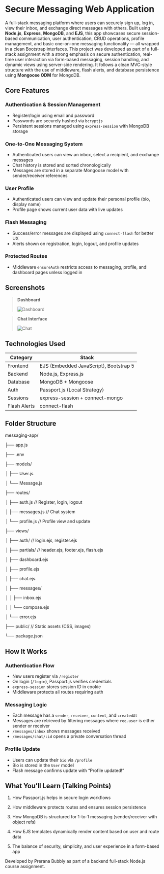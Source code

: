 # Secure Messaging Web Application

A full-stack messaging platform where users can securely sign up, log in, view their inbox, and exchange direct messages with others. Built using **Node.js**, **Express**, **MongoDB**, and **EJS**, this app showcases secure session-based communication, user authentication, CRUD operations, profile management, and basic one-on-one messaging functionality — all wrapped in a clean Bootstrap interfaces. This project was developed as part of a full-stack assignment with a strong emphasis on secure authentication, real-time user interaction via form-based messaging, session handling, and dynamic views using server-side rendering. It follows a clean MVC-style structure with the use of middleware, flash alerts, and database persistence using **Mongoose ODM** for MongoDB.


## Core Features

### Authentication & Session Management
- Register/login using email and password
- Passwords are securely hashed via `bcryptjs`
- Persistent sessions managed using `express-session` with MongoDB storage

### One-to-One Messaging System
- Authenticated users can view an inbox, select a recipient, and exchange messages
- Chat history is stored and sorted chronologically
- Messages are stored in a separate Mongoose model with sender/receiver references

### User Profile
- Authenticated users can view and update their personal profile (bio, display name)
- Profile page shows current user data with live updates

### Flash Messaging
- Success/error messages are displayed using `connect-flash` for better UX
- Alerts shown on registration, login, logout, and profile updates

### Protected Routes
- Middleware `ensureAuth` restricts access to messaging, profile, and dashboard pages unless logged in



## Screenshots

> **Dashboard**
>  
> ![Dashboard](./screenshots/dashboard.png)

> **Chat Interface**
>  
> ![Chat](./screenshots/chat.png)



## Technologies Used


| Category     | Stack                                  |
|--------------|----------------------------------------|
| Frontend     | EJS (Embedded JavaScript), Bootstrap 5 |
| Backend      | Node.js, Express.js                    |
| Database     | MongoDB + Mongoose                     |
| Auth         | Passport.js (Local Strategy)           |
| Sessions     | express-session + connect-mongo        |
| Flash Alerts | connect-flash                          |



## Folder Structure

messaging-app/

├── app.js

├── .env

├── models/

│ ├── User.js

│ └── Message.js

├── routes/

│ ├── auth.js // Register, login, logout

│ ├── messages.js // Chat system

│ └── profile.js // Profile view and update

├── views/

│ ├── auth/ // login.ejs, register.ejs

│ ├── partials/ // header.ejs, footer.ejs, flash.ejs

│ ├── dashboard.ejs

│ ├── profile.ejs

│ ├── chat.ejs

│ ├── messages/

│ │ ├── inbox.ejs

│ │ └── compose.ejs

│ └── error.ejs

├── public/ // Static assets (CSS, images)

└── package.json


## How It Works

### Authentication Flow
- New users register via `/register`
- On login (`/login`), Passport.js verifies credentials
- `express-session` stores session ID in cookie
- Middleware protects all routes requiring auth

###  Messaging Logic
- Each message has a `sender`, `receiver`, `content`, and `createdAt`
- Messages are retrieved by filtering messages where `req.user` is either sender or receiver
- `/messages/inbox` shows messages received
- `/messages/chat/:id` opens a private conversation thread

###  Profile Update
- Users can update their `bio` via `/profile`
- Bio is stored in the `User` model
- Flash message confirms update with “Profile updated!”


## What You’ll Learn (Talking Points)
1.  How Passport.js helps in secure login workflows

2.  How middleware protects routes and ensures session persistence

3.  How MongoDB is structured for 1-to-1 messaging (sender/receiver with object refs)

4.  How EJS templates dynamically render content based on user and route data

5.  The balance of security, simplicity, and user experience in a form-based app




Developed by Prerana Bubbly as part of a backend full-stack Node.js course assignment.
